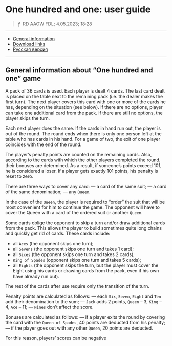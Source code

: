 # One hundred and one: user guide
> **ƒ** &nbsp;RD AAOW FDL; 4.05.2023; 18:28

---

- [General information](#general-information)
- [Download links](https://adslbarxatov.github.io/DPArray#one-hundred-one)
- [Русская версия](https://adslbarxatov.github.io/OneHundredOne/ru)

---

## General information about “One hundred and one” game

A pack of 36 cards is used. Each player is dealt 4 cards. The last card dealt is placed
on the table next to the remaining pack (i.e. the dealer makes the first turn). The next
player covers this card with one or more of the cards he has, depending on the situation
(see below). If there are no options, player can take one additional card from the pack.
If there are still no options, the player skips the turn.

Each next player does the same. If the cards in hand run out, the player is out
of the round. The round ends when there is only one person left at the table who has cards
in his hand. For a game of two, the exit of one player coincides with the end of the round.

The player’s penalty points are counted on the remaining cards. Also, according to the cards
with which the other players completed the round, their bonuses are determined. As a result,
if someone’s points exceed 101, he is considered a loser. If a player gets exactly 101
points, his penalty is reset to zero.

There are three ways to cover any card:
— a card of the same suit;
— a card of the same denomination;
— any `Queen`.

In the case of the `Queen`, the player is required to “order” the suit that will be most
convenient for him to continue the game. The opponent will have to cover the Queen with
a card of the ordered suit or another `Queen`.

Some cards oblige the opponent to skip a turn and/or draw additional cards from the pack.
This allows the player to build sometimes quite long chains and quickly get rid of cards.
These cards include:
- all `Aces` (the opponent skips one turn);
- all `Sevens` (the opponent skips one turn and takes 1 card);
- all `Sixes` (the opponent skips one turn and takes 2 cards);
- `King of Spades` (opponent skips one turn and takes 5 cards);
- all `Eights` (the opponent skips the turn, but the player must cover the Eight using his
cards or drawing cards from the pack, even if his own have already run out).

The rest of the cards after use require only the transition of the turn.

Penalty points are calculated as follows:
— each `Six`, `Seven`, `Eight` and `Ten` add their denomination to the sum;
— `Jack` adds 2 points, `Queen` – 3, `King` – 4, `Ace` – 11;
— `Nines` don’t affect the score.

Bonuses are calculated as follows:
— if a player exits the round by covering the card with the `Queen of Spades`, 40 points
are deducted from his penalty;
— if the player goes out with any other `Queen`, 20 points are deducted.

For this reason, players’ scores can be negative
